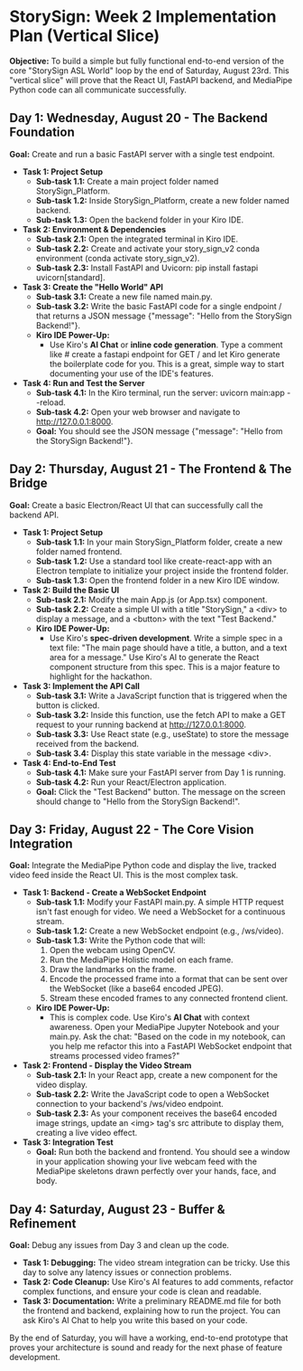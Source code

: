 # **StorySign: Week 2 Implementation Plan (Vertical Slice)**

**Objective:** To build a simple but fully functional end-to-end version of the core "StorySign ASL World" loop by the end of Saturday, August 23rd. This "vertical slice" will prove that the React UI, FastAPI backend, and MediaPipe Python code can all communicate successfully.

## **Day 1: Wednesday, August 20 \- The Backend Foundation**

**Goal:** Create and run a basic FastAPI server with a single test endpoint.

- **Task 1: Project Setup**
  - **Sub-task 1.1:** Create a main project folder named StorySign_Platform.
  - **Sub-task 1.2:** Inside StorySign_Platform, create a new folder named backend.
  - **Sub-task 1.3:** Open the backend folder in your Kiro IDE.
- **Task 2: Environment & Dependencies**
  - **Sub-task 2.1:** Open the integrated terminal in Kiro IDE.
  - **Sub-task 2.2:** Create and activate your story_sign_v2 conda environment (conda activate story_sign_v2).
  - **Sub-task 2.3:** Install FastAPI and Uvicorn: pip install fastapi uvicorn\[standard\].
- **Task 3: Create the "Hello World" API**
  - **Sub-task 3.1:** Create a new file named main.py.
  - **Sub-task 3.2:** Write the basic FastAPI code for a single endpoint / that returns a JSON message {"message": "Hello from the StorySign Backend\!"}.
  - **Kiro IDE Power-Up:**
    - Use Kiro's **AI Chat** or **inline code generation**. Type a comment like \# create a fastapi endpoint for GET / and let Kiro generate the boilerplate code for you. This is a great, simple way to start documenting your use of the IDE's features.
- **Task 4: Run and Test the Server**
  - **Sub-task 4.1:** In the Kiro terminal, run the server: uvicorn main:app \--reload.
  - **Sub-task 4.2:** Open your web browser and navigate to http://127.0.0.1:8000.
  - **Goal:** You should see the JSON message {"message": "Hello from the StorySign Backend\!"}.

## **Day 2: Thursday, August 21 \- The Frontend & The Bridge**

**Goal:** Create a basic Electron/React UI that can successfully call the backend API.

- **Task 1: Project Setup**
  - **Sub-task 1.1:** In your main StorySign_Platform folder, create a new folder named frontend.
  - **Sub-task 1.2:** Use a standard tool like create-react-app with an Electron template to initialize your project inside the frontend folder.
  - **Sub-task 1.3:** Open the frontend folder in a new Kiro IDE window.
- **Task 2: Build the Basic UI**
  - **Sub-task 2.1:** Modify the main App.js (or App.tsx) component.
  - **Sub-task 2.2:** Create a simple UI with a title "StorySign," a \<div\> to display a message, and a \<button\> with the text "Test Backend."
  - **Kiro IDE Power-Up:**
    - Use Kiro's **spec-driven development**. Write a simple spec in a text file: "The main page should have a title, a button, and a text area for a message." Use Kiro's AI to generate the React component structure from this spec. This is a major feature to highlight for the hackathon.
- **Task 3: Implement the API Call**
  - **Sub-task 3.1:** Write a JavaScript function that is triggered when the button is clicked.
  - **Sub-task 3.2:** Inside this function, use the fetch API to make a GET request to your running backend at http://127.0.0.1:8000.
  - **Sub-task 3.3:** Use React state (e.g., useState) to store the message received from the backend.
  - **Sub-task 3.4:** Display this state variable in the message \<div\>.
- **Task 4: End-to-End Test**
  - **Sub-task 4.1:** Make sure your FastAPI server from Day 1 is running.
  - **Sub-task 4.2:** Run your React/Electron application.
  - **Goal:** Click the "Test Backend" button. The message on the screen should change to "Hello from the StorySign Backend\!".

## **Day 3: Friday, August 22 \- The Core Vision Integration**

**Goal:** Integrate the MediaPipe Python code and display the live, tracked video feed inside the React UI. This is the most complex task.

- **Task 1: Backend \- Create a WebSocket Endpoint**
  - **Sub-task 1.1:** Modify your FastAPI main.py. A simple HTTP request isn't fast enough for video. We need a WebSocket for a continuous stream.
  - **Sub-task 1.2:** Create a new WebSocket endpoint (e.g., /ws/video).
  - **Sub-task 1.3:** Write the Python code that will:
    1. Open the webcam using OpenCV.
    2. Run the MediaPipe Holistic model on each frame.
    3. Draw the landmarks on the frame.
    4. Encode the processed frame into a format that can be sent over the WebSocket (like a base64 encoded JPEG).
    5. Stream these encoded frames to any connected frontend client.
  - **Kiro IDE Power-Up:**
    - This is complex code. Use Kiro's **AI Chat** with context awareness. Open your MediaPipe Jupyter Notebook and your main.py. Ask the chat: "Based on the code in my notebook, can you help me refactor this into a FastAPI WebSocket endpoint that streams processed video frames?"
- **Task 2: Frontend \- Display the Video Stream**
  - **Sub-task 2.1:** In your React app, create a new component for the video display.
  - **Sub-task 2.2:** Write the JavaScript code to open a WebSocket connection to your backend's /ws/video endpoint.
  - **Sub-task 2.3:** As your component receives the base64 encoded image strings, update an \<img\> tag's src attribute to display them, creating a live video effect.
- **Task 3: Integration Test**
  - **Goal:** Run both the backend and frontend. You should see a window in your application showing your live webcam feed with the MediaPipe skeletons drawn perfectly over your hands, face, and body.

## **Day 4: Saturday, August 23 \- Buffer & Refinement**

**Goal:** Debug any issues from Day 3 and clean up the code.

- **Task 1: Debugging:** The video stream integration can be tricky. Use this day to solve any latency issues or connection problems.
- **Task 2: Code Cleanup:** Use Kiro's AI features to add comments, refactor complex functions, and ensure your code is clean and readable.
- **Task 3: Documentation:** Write a preliminary README.md file for both the frontend and backend, explaining how to run the project. You can ask Kiro's AI Chat to help you write this based on your code.

By the end of Saturday, you will have a working, end-to-end prototype that proves your architecture is sound and ready for the next phase of feature development.
